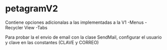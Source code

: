# petagramV2

Contiene opciones adicionalas a las implementadas a la V1
  -Menus
  -Recycler View
  -Tabs
  
Para probar la el envio de email con la clase SendMail, configurar el usuario y clave en las constantes (CLAVE y CORREO)


